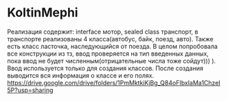 # KoltinMephi
Реализация содержит: interface мотор, sealed class транспорт, в транспорте реализованы 4 класса(автобус, байк, поезд, авто). Также есть класс ласточка, наследующийся от поезда. 
В целом попробовала все конструкции из тз, ввод проверяется на тип введенных данных, пока ввод не будет численным(отрицательные числа тоже сойдут))) ).
Ввод используется только для создания классов. После создания выводится вся информация о классе и его полях.
https://drive.google.com/drive/folders/1PmMktkiKjBg_Q84oFIbxIaMa1ChzeI5P?usp=sharing
